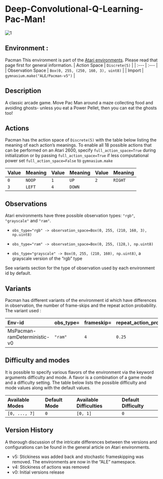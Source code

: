 # Deep-Convolutional-Q-Learning-Pac-Man!
![1](https://github.com/FYT3RP4TIL/Deep-Convolutional-Q-Learning-OpenAI-Gymnasium-Pac-Man/assets/113416452/4beaca2c-f9ac-4c57-95c4-683cfae19fb2)

## Environment :

Pacman
This environment is part of the [Atari environments](https://gymnasium.farama.org/environments/atari/). Please read that page first for general information.
| Action Space | ``` Discrete(5) ``` |
| :---   | :--- | 
| Observation Space |  ``` Box(0, 255, (250, 160, 3), uint8) ``` | 
| Import | ``` gymnasium.make("ALE/Pacman-v5") ``` |


## Description
A classic arcade game. Move Pac Man around a maze collecting food and avoiding ghosts- unless you eat a Power Pellet, then you can eat the ghosts too!

## Actions
Pacman has the action space of ```Discrete(5)``` with the table below listing the meaning of each action’s meanings. To enable all 18 possible actions that can be performed on an Atari 2600, specify ```full_action_space=True``` during initialization or by passing ```full_action_space=True``` if less computational power set ```full_action_space=False``` to ```gymnasium.make```

| Value | Meaning | Value | Meaning | Value | Meaning |
| :---   | :--- | :--- | :--- | :--- | :--- | 
| ```0``` | ```NOOP``` | ```1``` | ```UP``` | ```2``` | ```RIGHT``` |
| ```3``` | ```LEFT``` | ```4``` | ```DOWN``` |

## Observations

Atari environments have three possible observation types: ```"rgb"```, ```"grayscale"``` and ```"ram"```.

* ```obs_type="rgb" -> observation_space=Box(0, 255, (210, 160, 3), np.uint8)```

* ```obs_type="ram" -> observation_space=Box(0, 255, (128,), np.uint8)```

* ```obs_type="grayscale" -> Box(0, 255, (210, 160), np.uint8)```, a grayscale version of the “rgb” type

See variants section for the type of observation used by each environment id by default.

## Variants
Pacman has different variants of the environment id which have differences in observation, the number of frame-skips and the repeat action probability. The variant used :

| Env-id | obs_type= | frameskip= | repeat_action_probability= |
| :---   | :--- | :--- | :--- | 
| MsPacman-ramDeterministic-v0 | ```"ram"``` | ```4``` | ```0.25``` |  

## Difficulty and modes
It is possible to specify various flavors of the environment via the keyword arguments difficulty and mode. A flavor is a combination of a game mode and a difficulty setting. The table below lists the possible difficulty and mode values along with the default values.

Available Modes | Default Mode | Available Difficulties | Default Difficulty |
| :---   | :--- | :--- | :--- | 
| ```[0, ..., 7]``` | ```0``` | ```[0, 1]``` | ```0``` |


## Version History
A thorough discussion of the intricate differences between the versions and configurations can be found in the general article on Atari environments.

* v5: Stickiness was added back and stochastic frameskipping was removed. The environments are now in the “ALE” namespace.
* v4: Stickiness of actions was removed
* v0: Initial versions release
